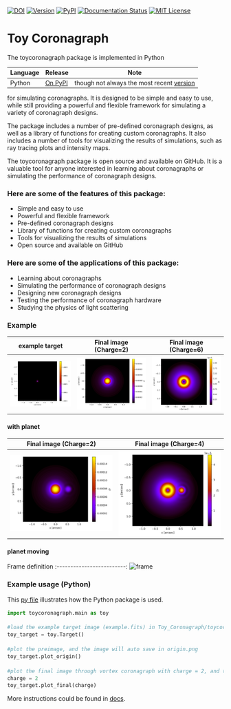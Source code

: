 [![DOI](https://zenodo.org/badge/665310914.svg)](https://zenodo.org/badge/latestdoi/665310914)
[![Version](https://img.shields.io/badge/Version-1.2.2-orange.svg?style=flat-square)]()
<a href="https://pypi.org/project/toycoronagraph/"><img src="https://img.shields.io/pypi/v/lrgs.svg" alt="PyPI" /></a>
[![Documentation Status](https://readthedocs.org/projects/toy-coronagraph/badge/?version=stable)](https://toy-coronagraph.readthedocs.io/en/stable)
<a href="./LICENSE"><img src="https://img.shields.io/cran/l/lrgs.svg" alt="MIT License" /></a>

# Toy Coronagraph

The toycoronagraph package is implemented in Python

Language | Release | Note
---------- | -------- | ------
Python | [On PyPI](https://pypi.python.org/pypi/toycoronagraph) | though not always the most recent [version](./toycoronagraph/__init__.py)

for simulating coronagraphs. It is designed to be simple and easy to use, while still providing a powerful and flexible framework for simulating a variety of coronagraph designs. 

The package includes a number of pre-defined coronagraph designs, as well as a library of functions for creating custom coronagraphs. It also includes a number of tools for visualizing the results of simulations, such as ray tracing plots and intensity maps.

The toycoronagraph package is open source and available on GitHub. It is a valuable tool for anyone interested in learning about coronagraphs or simulating the performance of coronagraph designs.

### Here are some of the features of this package:

* Simple and easy to use
* Powerful and flexible framework
* Pre-defined coronagraph designs
* Library of functions for creating custom coronagraphs
* Tools for visualizing the results of simulations
* Open source and available on GitHub

### Here are some of the applications of this package:

* Learning about coronagraphs
* Simulating the performance of coronagraph designs
* Designing new coronagraph designs
* Testing the performance of coronagraph hardware
* Studying the physics of light scattering

### Example

example target           |  Final image (Charge=2)  |  Final image (Charge=6)
:-------------------------:|:-------------------------:|:-------------------------:
![origin](./origin.png) | ![charge2_final](./charge2_final.png) | ![charge6_final](./charge6_final.png)

#### with planet
Final image (Charge=2)  |  Final image (Charge=4)
:-------------------------:|:-------------------------:
![charge2_final](./charge2_with_planets_final.png) | ![charge6_final](./charge4_with_planets_final.png)

#### planet moving
Frame definition
:-------------------------:
![frame](./frame.svg)

### Example usage (Python)
This [py file](./tests/test.py) illustrates how the Python package is used.
```Python
import toycoronagraph.main as toy

#load the example target image (example.fits) in Toy_Coronagraph/toycoronagraph/example_data/ folder
toy_target = toy.Target()

#plot the preimage, and the image will auto save in origin.png
toy_target.plot_origin()

#plot the final image through vortex coronagraph with charge = 2, and the image will auto save in charge2_final.png
charge = 2
toy_target.plot_final(charge)
```
More instructions could be found in [docs](https://dreamjade.github.io/Toy_Coronagraph/).

